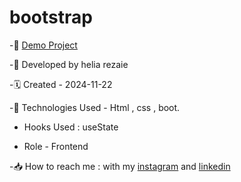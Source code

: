 # bootstrap




-🔗 [Demo Project](https://helia-rz79.github.io/bootstrap/)

-🙍 Developed by helia rezaie

-🗓️ Created - 2024-11-22

-📱 Technologies Used - Html , css , boot.

- Hooks Used : useState 

- Role - Frontend

-📥 How to reach me : with my [instagram](https://www.instagram.com/helia.web) and [linkedin](https://www.linkedin.com/in/helia-rezaie-web)
